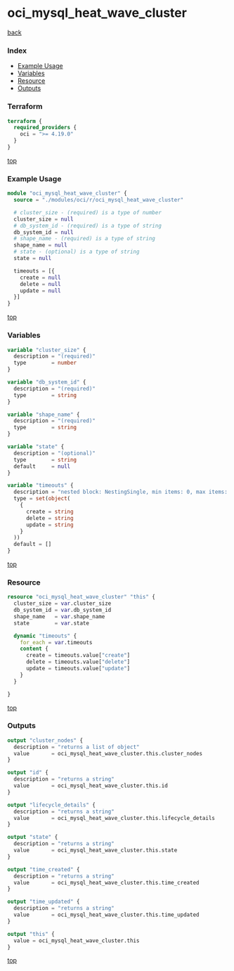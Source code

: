 # oci_mysql_heat_wave_cluster

[back](../oci.md)

### Index

- [Example Usage](#example-usage)
- [Variables](#variables)
- [Resource](#resource)
- [Outputs](#outputs)

### Terraform

```terraform
terraform {
  required_providers {
    oci = ">= 4.19.0"
  }
}
```

[top](#index)

### Example Usage

```terraform
module "oci_mysql_heat_wave_cluster" {
  source = "./modules/oci/r/oci_mysql_heat_wave_cluster"

  # cluster_size - (required) is a type of number
  cluster_size = null
  # db_system_id - (required) is a type of string
  db_system_id = null
  # shape_name - (required) is a type of string
  shape_name = null
  # state - (optional) is a type of string
  state = null

  timeouts = [{
    create = null
    delete = null
    update = null
  }]
}
```

[top](#index)

### Variables

```terraform
variable "cluster_size" {
  description = "(required)"
  type        = number
}

variable "db_system_id" {
  description = "(required)"
  type        = string
}

variable "shape_name" {
  description = "(required)"
  type        = string
}

variable "state" {
  description = "(optional)"
  type        = string
  default     = null
}

variable "timeouts" {
  description = "nested block: NestingSingle, min items: 0, max items: 0"
  type = set(object(
    {
      create = string
      delete = string
      update = string
    }
  ))
  default = []
}
```

[top](#index)

### Resource

```terraform
resource "oci_mysql_heat_wave_cluster" "this" {
  cluster_size = var.cluster_size
  db_system_id = var.db_system_id
  shape_name   = var.shape_name
  state        = var.state

  dynamic "timeouts" {
    for_each = var.timeouts
    content {
      create = timeouts.value["create"]
      delete = timeouts.value["delete"]
      update = timeouts.value["update"]
    }
  }

}
```

[top](#index)

### Outputs

```terraform
output "cluster_nodes" {
  description = "returns a list of object"
  value       = oci_mysql_heat_wave_cluster.this.cluster_nodes
}

output "id" {
  description = "returns a string"
  value       = oci_mysql_heat_wave_cluster.this.id
}

output "lifecycle_details" {
  description = "returns a string"
  value       = oci_mysql_heat_wave_cluster.this.lifecycle_details
}

output "state" {
  description = "returns a string"
  value       = oci_mysql_heat_wave_cluster.this.state
}

output "time_created" {
  description = "returns a string"
  value       = oci_mysql_heat_wave_cluster.this.time_created
}

output "time_updated" {
  description = "returns a string"
  value       = oci_mysql_heat_wave_cluster.this.time_updated
}

output "this" {
  value = oci_mysql_heat_wave_cluster.this
}
```

[top](#index)